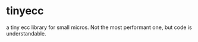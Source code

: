 # tinyecc
a tiny ecc library for small micros. Not the most performant one, but code is understandable.
